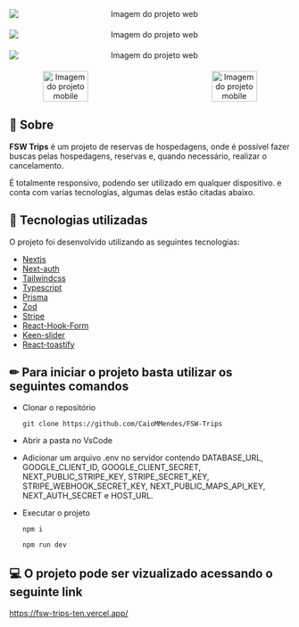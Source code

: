 
<div align="center" style="justify-content:center; display:flex; flex-direction:column; gap:20px">
<img  title="Imagem do projeto web" src="https://cdn.discordapp.com/attachments/1124406159328170034/1133463545812619335/image.png" alt="Imagem do projeto web"  />
<img  title="Imagem do projeto web" src="https://cdn.discordapp.com/attachments/1124406159328170034/1133463609960308766/image.png" alt="Imagem do projeto web"  />
<img  title="Imagem do projeto web" src="https://cdn.discordapp.com/attachments/1124406159328170034/1133464668288057464/image.png" alt="Imagem do projeto web"  />

<div style="display:flex; justify-content:space-between; ">
<img width="40%" title="Imagem do projeto mobile" src="https://cdn.discordapp.com/attachments/1124406159328170034/1133465019976269974/image.png" alt="Imagem do projeto mobile"  />
<img width="40%"  title="Imagem do projeto mobile" src="https://cdn.discordapp.com/attachments/1124406159328170034/1133465155250958406/image.png" alt="Imagem do projeto mobile"  />
</div>

</div>

## 📌 Sobre

**FSW Trips** é um projeto de reservas de hospedagens, onde é possível fazer buscas pelas hospedagens, reservas e, quando necessário, realizar o cancelamento.

É totalmente responsivo, podendo ser utilizado em qualquer dispositivo. e conta com varias tecnologias, algumas delas estão citadas abaixo.

## 🚀 Tecnologias utilizadas

O projeto foi desenvolvido utilizando as seguintes tecnologias:

- [Nextjs](https://nextjs.org/)
- [Next-auth](https://next-auth.js.org/)
- [Tailwindcss](https://tailwindcss.com/)
- [Typescript](https://www.typescriptlang.org/)
- [Prisma](https://www.prisma.io/)
- [Zod](https://zod.dev/)
- [Stripe](https://stripe.com/br)
- [React-Hook-Form](https://react-hook-form.com/)
- [Keen-slider](https://keen-slider.io/)
- [React-toastify](https://fkhadra.github.io/react-toastify/introduction/)

## ✏ Para iniciar o projeto basta utilizar os seguintes comandos

- Clonar o repositório

    <pre><code>git clone https://github.com/CaioMMendes/FSW-Trips</code></pre>

- Abrir a pasta no VsCode
- Adicionar um arquivo .env no servidor contendo DATABASE_URL, GOOGLE_CLIENT_ID, GOOGLE_CLIENT_SECRET, NEXT_PUBLIC_STRIPE_KEY, STRIPE_SECRET_KEY, STRIPE_WEBHOOK_SECRET_KEY, NEXT_PUBLIC_MAPS_API_KEY, NEXT_AUTH_SECRET e HOST_URL.
  
- Executar o projeto
    <pre><code>npm i</code></pre>
    <pre><code>npm run dev </code></pre>

## 💻 O projeto pode ser vizualizado acessando o seguinte link

<https://fsw-trips-ten.vercel.app/>
